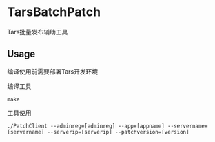 # TarsBatchPatch
Tars批量发布辅助工具
## Usage
编译使用前需要部署Tars开发环境

编译工具
```
make
```

工具使用
```
./PatchClient --adminreg=[adminreg] --app=[appname] --servername=[servername] --serverip=[serverip] --patchversion=[version]
```
